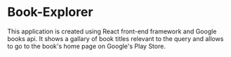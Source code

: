 # Book-Explorer

This application is created using React front-end framework and Google books api. It shows a gallary of book titles relevant to the query and allows to go to the book's home page on Google's Play Store.
